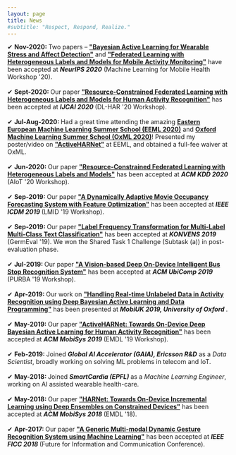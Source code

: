 ```yaml
---
layout: page
title: News
#subtitle: "Respect, Respond, Realize."
---
```



✔ <b> Nov-2020: </b> Two papers – <b><a href="https://sites.google.com/view/ml4mobilehealth-neurips-2020/" target="_blank">"Bayesian Active Learning for Wearable Stress and Affect Detection"</a></b> and <b><a href="https://sites.google.com/view/ml4mobilehealth-neurips-2020/" target="_blank">"Federated Learning with Heterogeneous Labels and Models for Mobile Activity Monitoring"</a></b> have been accepted at <b><i>NeurIPS 2020</i></b> (Machine Learning for Mobile Health Workshop '20). <br><br>
✔ <b> Sept-2020: </b> Our paper <b><a href="https://keyplay.github.io/ijcai2020workshop/" target="_blank">"Resource-Constrained Federated Learning with Heterogeneous Labels and Models for Human Activity Recognition"</a></b> has been accepted at <b><i> IJCAI 2020 </i></b> (DL-HAR '20 Workshop). <br><br>
✔ <b> Jul-Aug-2020: </b> Had a great time attending the amazing <b><a href="https://www.eeml.eu/" target="_blank">Eastern European Machine Learning Summer School (EEML 2020)</a></b> and <b><a href="https://www.oxfordml.school/" target="_blank">Oxford Machine Learning Summer School (OxML 2020)</a></b>! Presented my poster/video on <b><a href="https://www.youtube.com/watch?v=Kfy0URcPxyE" target="_blank">"ActiveHARNet"</a></b> at EEML, and obtained a full-fee waiver at OxML. <br><br>
✔ <b> Jun-2020: </b> Our paper <b><a href="https://aiotworkshop.github.io/published/AIoT_10_Gudur_TechnicalPaper_KDD2020.pdf" target="_blank">"Resource-Constrained Federated Learning with Heterogeneous Labels and Models"</a></b> has been accepted at <b><i> ACM KDD 2020 </i></b> (AIoT '20 Workshop). <br><br>
✔ <b> Sep-2019: </b> Our paper <b><a href="/publications/ICDMW_2019.pdf" target="_blank">"A Dynamically Adaptive Movie Occupancy Forecasting System with Feature Optimization"</a></b> has been accepted at <b><i> IEEE ICDM 2019 </i></b> (LMID '19 Workshop). <br><br>
✔ <b> Sep-2019: </b> Our paper <b><a href="https://www.inf.uni-hamburg.de/en/inst/ab/lt/resources/data/germeval-2019-hmc/paper-8.pdf" target="_blank">"Label Frequency Transformation for Multi-Label Multi-Class Text Classification"</a></b> has been accepted at <b><i> KONVENS 2019 </i></b> (GermEval '19). We won the Shared Task 1 Challenge (Subtask (a)) in post-evaluation phase. <br><br>
✔ <b> Jul-2019: </b> Our paper <b><a href="https://cpemis.eng.cmu.ac.th/~santi/purba2019/papers/p23.pdf" target="_blank">"A Vision-based Deep On-Device Intelligent Bus Stop Recognition System"</a></b> has been accepted at <b><i> ACM UbiComp 2019 </i></b> (PURBA '19 Workshop). <br><br>
✔ <b> Apr-2019: </b> Our work on <b><a href="https://mobiuk.org/2019/abstract/S5-P4_Gudur_HandlingRealTimeUnlabeledData.pdf" target="_blank">"Handling Real-time Unlabeled Data in Activity Recognition using Deep Bayesian Active Learning and Data Programming"</a></b> has been presented at <b><i> MobiUK 2019, University of Oxford </i></b>. <br><br>
✔ <b> May-2019: </b> Our paper <b><a href="https://arxiv.org/pdf/1906.00108.pdf" target="_blank">"ActiveHARNet: Towards On-Device Deep Bayesian Active Learning for Human Activity Recognition"</a></b> has been accepted at <b><i> ACM MobiSys 2019 </i></b> (EMDL '19 Workshop). <br><br>
✔ <b> Feb-2019: </b> Joined <b><i> Global AI Accelerator (GAIA), Ericsson R&D</i></b> as a <i> Data Scientist</i>, broadly working on solving ML problems in telecom and IoT. <br><br>
✔ <b> May-2018: </b> Joined <b><i> SmartCardia (EPFL) </i></b> as a <i>Machine Learning Engineer</i>, working on AI assisted wearable health-care. <br><br>
✔ <b> May-2018: </b> Our paper <b><a href="/publications/EMDLAR_2018.pdf" target="_blank">"HARNet: Towards On-Device Incremental Learning using Deep Ensembles on Constrained Devices"</a></b> has been accepted at <b><i> ACM MobiSys 2018 </i></b> (EMDL '18). <br><br>
✔ <b> Apr-2017: </b> Our paper <b><a href="/publications/FICCGR_2018.pdf" target="_blank">"A Generic Multi-modal Dynamic Gesture Recognition System using Machine Learning"</a></b> has been accepted at <b><i> IEEE FICC 2018 </i></b> (Future for Information and Communication Conference).
